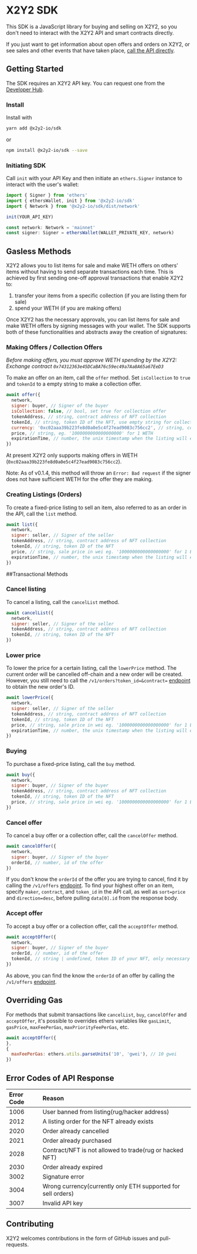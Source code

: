 # X2Y2 SDK

This SDK is a JavaScript library for buying and selling on X2Y2, so you don't need to interact with the X2Y2 API and smart contracts directly.

If you just want to get information about open offers and orders on X2Y2, or see sales and other events that have taken place, [call the API directly](https://docs.x2y2.io/developers/api).

## Getting Started

The SDK requires an X2Y2 API key. You can request one from the [Developer Hub](https://discord.gg/YhXfARtEmA).

### Install

Install with

```bash
yarn add @x2y2-io/sdk
```

or

```bash
npm install @x2y2-io/sdk --save
```

### Initiating SDK

Call `init` with your API Key and then initiate an `ethers.Signer` instance to interact with the user's wallet:

```JavaScript
import { Signer } from 'ethers'
import { ethersWallet, init } from '@x2y2-io/sdk'
import { Network } from '@x2y2-io/sdk/dist/network'

init(YOUR_API_KEY)

const network: Network = 'mainnet'
const signer: Signer = ethersWallet(WALLET_PRIVATE_KEY, network)
```

## Gasless Methods

X2Y2 allows you to list items for sale and make WETH offers on others' items without having to send separate transactions each time. This is achieved by first sending one-off approval transactions that enable X2Y2 to:
1. transfer your items from a specific collection (if you are listing them for sale)
2. spend your WETH (if you are making offers)

Once X2Y2 has the necessary approvals, you can list items for sale and make WETH offers by signing messages with your wallet. The SDK supports both of these functionalities and abstracts away the creation of signatures:

### Making Offers / Collection Offers

*Before making offers, you must approve WETH spending by the X2Y2: Exchange contract `0x74312363e45DCaBA76c59ec49a7Aa8A65a67EeD3`*

To make an offer on an item, call the `offer` method. Set `isCollection` to `true` and `tokenId` to a empty string to make a collection offer.

```JavaScript
await offer({
  network,
  signer: buyer, // Signer of the buyer
  isCollection: false, // bool, set true for collection offer
  tokenAddress, // string, contract address of NFT collection
  tokenId, // string, token ID of the NFT, use empty string for collection offer
  currency: '0xc02aaa39b223fe8d0a0e5c4f27ead9083c756cc2', // string, contract address of WETH
  price, // string, eg. '1000000000000000000' for 1 WETH
  expirationTime, // number, the unix timestamp when the listing will expire, in seconds
})
```

At present X2Y2 only supports making offers in WETH (`0xc02aaa39b223fe8d0a0e5c4f27ead9083c756cc2`).

Note: As of v0.1.4, this method will throw an `Error: Bad request` if the signer does not have sufficient WETH for the offer they are making.

### Creating Listings (Orders)

To create a fixed-price listing to sell an item, also referred to as an order in the API, call the `list` method.

```JavaScript
await list({
  network,
  signer: seller, // Signer of the seller
  tokenAddress, // string, contract address of NFT collection
  tokenId, // string, token ID of the NFT
  price, // string, sale price in wei eg. '1000000000000000000' for 1 ETH
  expirationTime, // number, the unix timestamp when the listing will expire, in seconds. Must be at least 15 minutes later in the future.
})
```

##Transactional Methods

### Cancel listing

To cancel a listing, call the `cancelList` method.

```JavaScript
await cancelList({
  network,
  signer: seller, // Signer of the seller
  tokenAddress, // string, contract address of NFT collection
  tokenId, // string, token ID of the NFT
})
```

### Lower price

To lower the price for a certain listing, call the `lowerPrice` method. The current order will be cancelled off-chain and a new order will be created. However, you still need to call the `/v1/orders?token_id=&contract=` [endpoint](https://x2y2-io.github.io/api-reference/#/Orders/get_v1_orders) to obtain the new order's ID.

```JavaScript
await lowerPrice({
  network,
  signer: seller, // Signer of the seller
  tokenAddress, // string, contract address of NFT collection
  tokenId, // string, token ID of the NFT
  price, // string, sale price in wei eg. '1000000000000000000' for 1 ETH. Must be lower than the current price.
  expirationTime, // number, the unix timestamp when the listing will expire, in seconds. Optional. Must be at least 15 minutes later in the future. If the current order is going to expire within 15 minutes, then a new expirationTime must be provided.
})
```

### Buying

To purchase a fixed-price listing, call the `buy` method.

```JavaScript
await buy({
  network,
  signer: buyer, // Signer of the buyer
  tokenAddress, // string, contract address of NFT collection
  tokenId, // string, token ID of the NFT
  price, // string, sale price in wei eg. '1000000000000000000' for 1 ETH
})
```

### Cancel offer

To cancel a buy offer or a collection offer, call the `cancelOffer` method.

```JavaScript
await cancelOffer({
  network,
  signer: buyer, // Signer of the buyer
  orderId, // number, id of the offer
})
```

If you don't know the `orderId` of the offer you are trying to cancel, find it by calling the `/v1/offers` [endpoint](https://x2y2-io.github.io/api-reference/#/Offers/get_v1_offers). To find your highest offer on an item, specify `maker`, `contract`, and `token_id` in the API call, as well as `sort=price` and `direction=desc`, before pulling `data[0].id` from the response body.

### Accept offer

To accept a buy offer or a collection offer, call the `acceptOffer` method.

```JavaScript
await acceptOffer({
  network,
  signer: buyer, // Signer of the buyer
  orderId, // number, id of the offer
  tokenId, // string | undefined, token ID of your NFT, only necessary when accepting a collection offer
})
```

As above, you can find the know the `orderId` of an offer by calling the `/v1/offers` [endpoint](https://x2y2-io.github.io/api-reference/#/Offers/get_v1_offers).

## Overriding Gas

For methods that submit transactions like `cancelList`, `buy`, `cancelOffer` and `acceptOffer`, it's possible to overrides ethers variables like `gasLimit`, `gasPrice`, `maxFeePerGas`, `maxPriorityFeePerGas`, etc.

```JavaScript
await acceptOffer({
},
{
  maxFeePerGas: ethers.utils.parseUnits('10', 'gwei'), // 10 gwei
})
```

## Error Codes of API Response

| Error Code | Reason                                                       |
| :--------- | :----------------------------------------------------------- |
| 1006       | User banned from listing(rug/hacker address)                 |
| 2012       | A listing order for the NFT already exists                   |
| 2020       | Order already cancelled                                      |
| 2021       | Order already purchased                                      |
| 2028       | Contract/NFT is not allowed to trade(rug or hacked NFT)      |
| 2030       | Order already expired                                        |
| 3002       | Signature error                                              |
| 3004       | Wrong currency(currently only ETH supported for sell orders) |
| 3007       | Invalid API key                                              |

## Contributing

X2Y2 welcomes contributions in the form of GitHub issues and pull-requests.
